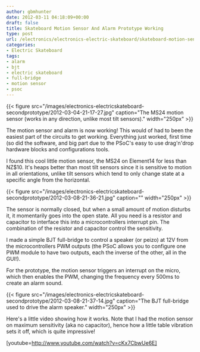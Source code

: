 ```yaml
---
author: gbmhunter
date: 2012-03-11 04:18:09+00:00
draft: false
title: Skateboard Motion Sensor And Alarm Prototype Working
type: post
url: /electronics/electronics-electric-skateboard/skateboard-motion-sensor-and-alarm-prototype-working
categories:
- Electric Skateboard
tags:
- alarm
- bjt
- electric skateboard
- full-bridge
- motion sensor
- psoc
---
```


{{< figure src="/images/electronics-electricskateboard-secondprototype/2012-03-04-21-17-27.jpg" caption="The MS24 motion sensor (works in any direction, unlike most tilt sensors)."  width="250px" >}}

The motion sensor and alarm is now working! This would of had to been the easiest part of the circuits to get working. Everything just worked, first time (so did the software, and big part due to the PSoC's easy to use drag'n'drop hardware blocks and configurations tools.



I found this cool little motion sensor, the MS24 on Element14 for less than NZ$10. It's heaps better than most tilt sensors since it is sensitive to motion in all orientations, unlike tilt sensors which tend to only change state at a specific angle from the horizontal.

{{< figure src="/images/electronics-electricskateboard-secondprototype/2012-03-08-21-36-21.jpg" caption=""  width="250px" >}}

The sensor is normally closed, but when a small amount of motion disturbs it, it momentarily goes into the open state. All you need is a resistor and capacitor to interface this into a microcontrollers interrupt pin. The combination of the resistor and capacitor control the sensitivity.



I made a simple BJT full-bridge to control a speaker (or peizo) at 12V from the microcontrollers PWM outputs (the PSoC allows you to configure one PWM module to have two outputs, each the inverse of the other, all in the GUI!).

For the prototype, the motion sensor triggers an interrupt on the micro, which then enables the PWM, changing the frequency every 500ms to create an alarm sound.

{{< figure src="/images/electronics-electricskateboard-secondprototype/2012-03-08-21-37-14.jpg" caption="The BJT full-bridge used to drive the alarm speaker."  width="250px" >}}

Here's a little video showing how it works. Note that I had the motion sensor on maximum sensitivity (aka no capacitor), hence how a little table vibration sets it off, which is quite impressive!

[youtube=http://www.youtube.com/watch?v=cKx7CbwUe6E]

